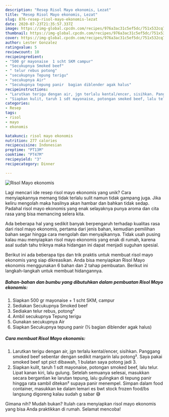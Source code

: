 ```yaml
---
description: "Resep Risol Mayo ekonomis, Lezat"
title: "Resep Risol Mayo ekonomis, Lezat"
slug: 876-resep-risol-mayo-ekonomis-lezat
date: 2020-07-23T21:35:57.337Z
image: https://img-global.cpcdn.com/recipes/976a3ac31c5ef5dc/751x532cq70/risol-mayo-ekonomis-foto-resep-utama.jpg
thumbnail: https://img-global.cpcdn.com/recipes/976a3ac31c5ef5dc/751x532cq70/risol-mayo-ekonomis-foto-resep-utama.jpg
cover: https://img-global.cpcdn.com/recipes/976a3ac31c5ef5dc/751x532cq70/risol-mayo-ekonomis-foto-resep-utama.jpg
author: Lester Gonzalez
ratingvalue: 5
reviewcount: 10
recipeingredient:
- "500 gr mayonaise  1 scht SKM campur"
- "Secukupnya Smoked beef"
- " telur rebus potong"
- "secukupnya Tepung terigu"
- "secukupnya Air"
- "Secukupnya tepung panir  bagian diblender agak halus"
recipeinstructions:
- "Larutkan terigu dengan air, jgn terlalu kental/encer, sisihkan. Panggang smoked beef sebentar dengan sedikit margarin lalu potong². Saya pakai smoked beef spt pict dibawah, 1 bulatan saya potong jadi 3."
- "Siapkan kulit, taruh 1 sdt mayonaise, potongan smoked beef, lalu telur. Lipat kanan kiri, lalu gulung. Setelah semuanya selesai, masukkan secara bergantian ke larutan tepung, lalu gulingkan di tepung panir hingga rata sambil ditekan² supaya panir menempel. Simpan dalam food container, masukkan ke dalam lemari es bwt stock frozen food/bs langsung digoreng kalau sudah g sabar 😅"
categories:
- Resep
tags:
- risol
- mayo
- ekonomis

katakunci: risol mayo ekonomis 
nutrition: 277 calories
recipecuisine: Indonesian
preptime: "PT13M"
cooktime: "PT47M"
recipeyield: "3"
recipecategory: Dinner

---
```



![Risol Mayo ekonomis](https://img-global.cpcdn.com/recipes/976a3ac31c5ef5dc/751x532cq70/risol-mayo-ekonomis-foto-resep-utama.jpg)

Lagi mencari ide resep risol mayo ekonomis yang unik? Cara menyiapkannya memang tidak terlalu sulit namun tidak gampang juga. Jika keliru mengolah maka hasilnya akan hambar dan bahkan tidak sedap. Padahal risol mayo ekonomis yang enak selayaknya punya aroma dan cita rasa yang bisa memancing selera kita.



Ada beberapa hal yang sedikit banyak berpengaruh terhadap kualitas rasa dari risol mayo ekonomis, pertama dari jenis bahan, kemudian pemilihan bahan segar hingga cara mengolah dan menyajikannya. Tidak usah pusing kalau mau menyiapkan risol mayo ekonomis yang enak di rumah, karena asal sudah tahu triknya maka hidangan ini dapat menjadi suguhan spesial.


Berikut ini ada beberapa tips dan trik praktis untuk membuat risol mayo ekonomis yang siap dikreasikan. Anda bisa menyiapkan Risol Mayo ekonomis menggunakan 6 bahan dan 2 tahap pembuatan. Berikut ini langkah-langkah untuk membuat hidangannya.

<!--inarticleads1-->

##### Bahan-bahan dan bumbu yang dibutuhkan dalam pembuatan Risol Mayo ekonomis:

1. Siapkan 500 gr mayonaise + 1 scht SKM, campur
1. Sediakan Secukupnya Smoked beef
1. Sediakan  telur rebus, potong²
1. Ambil secukupnya Tepung terigu
1. Gunakan secukupnya Air
1. Siapkan Secukupnya tepung panir (½ bagian diblender agak halus)




<!--inarticleads2-->

##### Cara membuat Risol Mayo ekonomis:

1. Larutkan terigu dengan air, jgn terlalu kental/encer, sisihkan. Panggang smoked beef sebentar dengan sedikit margarin lalu potong². Saya pakai smoked beef spt pict dibawah, 1 bulatan saya potong jadi 3.
1. Siapkan kulit, taruh 1 sdt mayonaise, potongan smoked beef, lalu telur. Lipat kanan kiri, lalu gulung. Setelah semuanya selesai, masukkan secara bergantian ke larutan tepung, lalu gulingkan di tepung panir hingga rata sambil ditekan² supaya panir menempel. Simpan dalam food container, masukkan ke dalam lemari es bwt stock frozen food/bs langsung digoreng kalau sudah g sabar 😅




Gimana nih? Mudah bukan? Itulah cara menyiapkan risol mayo ekonomis yang bisa Anda praktikkan di rumah. Selamat mencoba!

